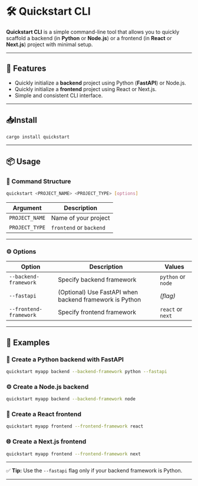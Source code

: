 # 🛠️ Quickstart CLI

**Quickstart CLI** is a simple command-line tool that allows you to quickly scaffold a backend (in **Python** or **Node.js**) or a frontend (in **React** or **Next.js**) project with minimal setup.

---

## 🚀 Features

- Quickly initialize a **backend** project using Python (**FastAPI**) or Node.js.
- Quickly initialize a **frontend** project using React or Next.js.
- Simple and consistent CLI interface.

---

## 📥Install

```bash
cargo install quickstart
```

---

## 📦 Usage

### 🧱 Command Structure

```bash
quickstart <PROJECT_NAME> <PROJECT_TYPE> [options]
```

| Argument       | Description             |
| -------------- | ----------------------- |
| `PROJECT_NAME` | Name of your project    |
| `PROJECT_TYPE` | `frontend` or `backend` |

---

### ⚙️ Options

| Option                 | Description                                             | Values             |
| ---------------------- | ------------------------------------------------------- | ------------------ |
| `--backend-framework`  | Specify backend framework                               | `python` or `node` |
| `--fastapi`            | (Optional) Use FastAPI when backend framework is Python | _(flag)_           |
| `--frontend-framework` | Specify frontend framework                              | `react` or `next`  |

---

## 🧪 Examples

### 🔧 Create a Python backend with FastAPI

```bash
quickstart myapp backend --backend-framework python --fastapi
```

### ⚙️ Create a Node.js backend

```bash
quickstart myapp backend --backend-framework node
```

### 🎨 Create a React frontend

```bash
quickstart myapp frontend --frontend-framework react
```

### 🌐 Create a Next.js frontend

```bash
quickstart myapp frontend --frontend-framework next
```

---

✅ **Tip:** Use the `--fastapi` flag only if your backend framework is Python.

---
